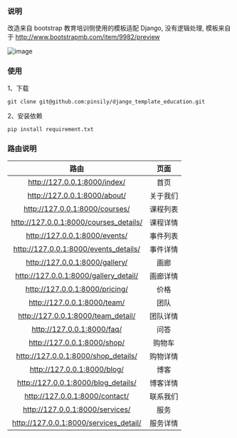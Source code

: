 ### 说明
改造来自 bootstrap 教育培训侧使用的模板适配 Django, 没有逻辑处理, 模板来自于 http://www.bootstrapmb.com/item/9982/preview

![image](https://user-images.githubusercontent.com/19889043/128601963-6968e680-71b3-4ddc-ab87-8cb7480d880b.png)

### 使用
1、下载
```
git clone git@github.com:pinsily/django_template_education.git
```

2、安装依赖
```
pip install requirement.txt
```

### 路由说明
|路由|页面|
|:--:|:--:|
|http://127.0.0.1:8000/index/|首页|
|http://127.0.0.1:8000/about/|关于我们|
|http://127.0.0.1:8000/courses/|课程列表|
|http://127.0.0.1:8000/courses_details/|课程详情|
|http://127.0.0.1:8000/events/|事件列表|
|http://127.0.0.1:8000/events_details/|事件详情|
|http://127.0.0.1:8000/gallery/|画廊|
|http://127.0.0.1:8000/gallery_detail/|画廊详情|
|http://127.0.0.1:8000/pricing/|价格|
|http://127.0.0.1:8000/team/|团队|
|http://127.0.0.1:8000/team_detail/|团队详情|
|http://127.0.0.1:8000/faq/|问答|
|http://127.0.0.1:8000/shop/|购物车|
|http://127.0.0.1:8000/shop_details/|购物详情|
|http://127.0.0.1:8000/blog/|博客|
|http://127.0.0.1:8000/blog_details/|博客详情|
|http://127.0.0.1:8000/contact/|联系我们|
|http://127.0.0.1:8000/services/|服务|
|http://127.0.0.1:8000/services_detail/|服务详情|
